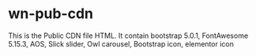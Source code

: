 # wn-pub-cdn
This is the Public CDN file HTML. It contain bootstrap 5.0.1, FontAwesome 5.15.3, AOS, Slick slider, Owl carousel, Bootstrap icon, elementor icon
